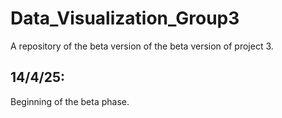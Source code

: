 # Data_Visualization_Group3
A repository of the beta version of the beta version of project 3.

## 14/4/25:
Beginning of the beta phase.
